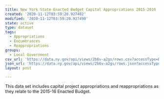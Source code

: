 ```yaml
---
title: New York State Enacted Budget Capital Appropriations 2015-2016
created: '2020-11-12T03:59:20.927482'
modified: '2020-11-12T03:59:20.927490'
state: active
type: dataset
tags:
  - Appropriations
  - Encumbrances
  - Reappropriations
groups:
  - Local Government
csv_url: 'https://data.ny.gov/api/views/2b6v-a2gs/rows.csv?accessType=DOWNLOAD'
json_url: 'https://data.ny.gov/api/views/2b6v-a2gs/rows.json?accessType=DOWNLOAD'
layout: post

---
```

This data set includes capital project appropriations and reappropriations as they relate to the 2015-16 Enacted Budget.
